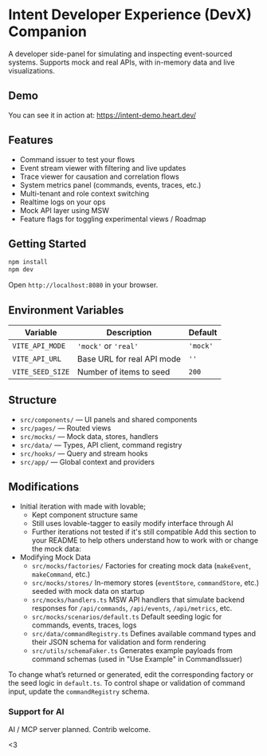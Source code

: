 # Intent Developer Experience (DevX) Companion

A developer side-panel for simulating and inspecting event-sourced systems. Supports mock and real APIs, with in-memory data and live visualizations.

## Demo

You can see it in action at: https://intent-demo.heart.dev/

## Features

- Command issuer to test your flows
- Event stream viewer with filtering and live updates
- Trace viewer for causation and correlation flows
- System metrics panel (commands, events, traces, etc.)
- Multi-tenant and role context switching
- Realtime logs on your ops
- Mock API layer using MSW
- Feature flags for toggling experimental views / Roadmap

## Getting Started

```bash
npm install
npm dev
````

Open `http://localhost:8080` in your browser.

## Environment Variables

| Variable         | Description                | Default  |
| ---------------- | -------------------------- | -------- |
| `VITE_API_MODE`  | `'mock'` or `'real'`       | `'mock'` |
| `VITE_API_URL`   | Base URL for real API mode | `''`     |
| `VITE_SEED_SIZE` | Number of items to seed    | `200`    |

## Structure

* `src/components/` — UI panels and shared components
* `src/pages/` — Routed views
* `src/mocks/` — Mock data, stores, handlers
* `src/data/` — Types, API client, command registry
* `src/hooks/` — Query and stream hooks
* `src/app/` — Global context and providers

## Modifications

* Initial iteration with made with lovable;
  * Kept component structure same
  * Still uses lovable-tagger to easily modify interface through AI
  * Further iterations not tested if it's still compatible
    Add this section to your README to help others understand how to work with or change the mock data:
* Modifying Mock Data
  * `src/mocks/factories/`
    Factories for creating mock data (`makeEvent`, `makeCommand`, etc.)
  * `src/mocks/stores/`
    In-memory stores (`eventStore`, `commandStore`, etc.) seeded with mock data on startup
  * `src/mocks/handlers.ts`
    MSW API handlers that simulate backend responses for `/api/commands`, `/api/events`, `/api/metrics`, etc.
  * `src/mocks/scenarios/default.ts`
    Default seeding logic for commands, events, traces, logs
  * `src/data/commandRegistry.ts`
    Defines available command types and their JSON schema for validation and form rendering
  * `src/utils/schemaFaker.ts`
    Generates example payloads from command schemas (used in "Use Example" in CommandIssuer)

To change what’s returned or generated, edit the corresponding factory or the seed logic in `default.ts`. To control shape or validation of command input, update the `commandRegistry` schema.

### Support for AI

AI / MCP server planned. Contrib welcome.

<3
